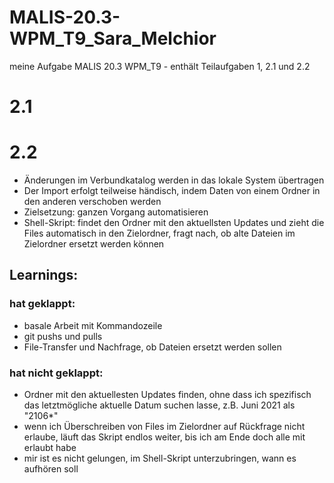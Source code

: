 # MALIS-20.3-WPM_T9_Sara_Melchior
meine Aufgabe MALIS 20.3 WPM_T9 - enthält Teilaufgaben 1, 2.1 und 2.2


# 2.1

# 2.2 

<ul>
  <li>Änderungen im Verbundkatalog werden in das lokale System übertragen</li>
  <li>Der Import erfolgt teilweise händisch, indem Daten von einem Ordner in den anderen verschoben werden</li>
  <li>Zielsetzung: ganzen Vorgang automatisieren</li>
  <li>Shell-Skript: findet den Ordner mit den aktuellsten Updates und zieht die Files automatisch in den Zielordner, fragt nach, ob alte Dateien im Zielordner ersetzt werden können </li>
</ul>

## Learnings: 

### hat geklappt:
<ul>
  <li>basale Arbeit mit Kommandozeile</li>
  <li>git pushs und pulls</li>
  <li>File-Transfer und Nachfrage, ob Dateien ersetzt werden sollen</li>
</ul>
  
### hat nicht geklappt:
<ul>
  <li>Ordner mit den aktuellesten Updates finden, ohne dass ich spezifisch das letztmögliche aktuelle Datum suchen lasse, z.B. Juni 2021 als "2106*"
  <li>wenn ich Überschreiben von Files im Zielordner auf Rückfrage nicht erlaube, läuft das Skript endlos weiter, bis ich am Ende doch alle mit erlaubt habe
  <li>mir ist es nicht gelungen, im Shell-Skript unterzubringen, wann es aufhören soll</li>
</ul>
